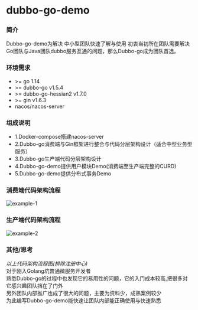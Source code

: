 # dubbo-go-demo

### 简介
  Dubbo-go-demo为解决 中小型团队快速了解与使用
  初衷当初所在团队需要解决Go团队与Java团队dubbo服务互通的问题，那么Dubbo-go成为团队首选。

### 环境需求
* \>= go 1.14
* \>= dubbo-go v1.5.4
* \>= dubbo-go-hessian2 v1.7.0
* \>= gin v1.6.3
* nacos/nacos-server

### 组成说明
  * 1.Docker-compose搭建nacos-server
  * 2.Dubbo-go消费端与Gin框架进行整合与代码分层架构设计（适合中型业务型服务） 
  * 3.Dubbo-go生产端代码分层架构设计
  * 4.Dubbo-go-demo提供用户模块Demo(消费端至生产端完整的CURD)
  * 5.Dubbo-go-demo提供分布式事务Demo

### 消费端代码架构流程
![example-1](https://github.com/MengyangRen/dubbo-go-demo/blob/gin-dubbo-go-consumer/doc/example-01.jpg)
### 生产端代码架构流程
![example-2](https://github.com/MengyangRen/dubbo-go-demo/blob/gin-dubbo-go-consumer/doc/example-02.jpg)

### 其他/思考
  *以上代码架构流程图(排除注册中心)*<br>
  对于刚入Golang坑普通微服务开发者<br>
  熟悉Dubbo-go的过程中也发现它的易用性的问题，它的入门成本较高,把很多对它感兴趣团队挡在了门外<br>
  另外团队内部推广也成了很大的问题，主要为资料少，成熟案例较少 <br>
  为此编写Dubbo-go-demo能快速让团队内部能正确使用与快速熟悉  <br>
